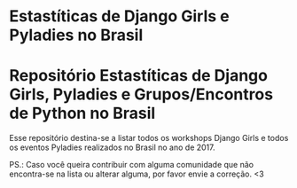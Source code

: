 # Estastíticas de Django Girls e Pyladies no Brasil
Repositório Estastíticas de Django Girls, Pyladies e Grupos/Encontros de Python no Brasil
==============================================
Esse repositório destina-se a listar todos os workshops Django Girls e todos os eventos Pyladies realizados no Brasil no ano de 2017.

PS.: Caso você queira contribuir com alguma comunidade que não encontra-se na lista ou alterar alguma, por favor envie a correção. <3 


